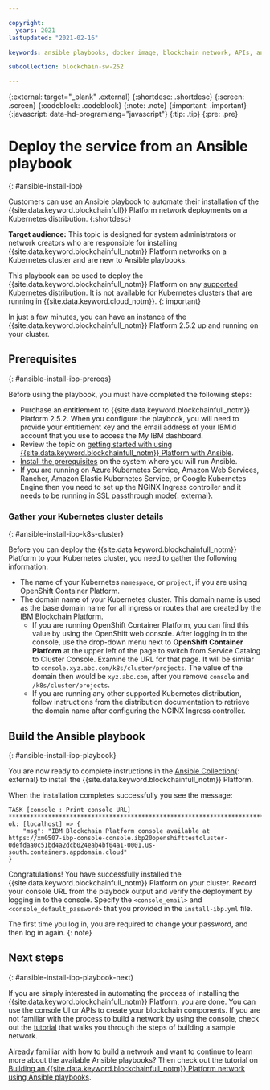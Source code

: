 ```yaml
---

copyright:
  years: 2021
lastupdated: "2021-02-16"

keywords: ansible playbooks, docker image, blockchain network, APIs, ansible galaxy

subcollection: blockchain-sw-252

---
```


{:external: target="_blank" .external}
{:shortdesc: .shortdesc}
{:screen: .screen}
{:codeblock: .codeblock}
{:note: .note}
{:important: .important}
{:javascript: data-hd-programlang="javascript"}
{:tip: .tip}
{:pre: .pre}




# Deploy the service from an Ansible playbook
{: #ansible-install-ibp}

Customers can use an Ansible playbook to automate their installation of the {{site.data.keyword.blockchainfull}} Platform network deployments on a Kubernetes distribution.
{:shortdesc}

**Target audience:** This topic is designed for system administrators or network creators who are responsible for installing {{site.data.keyword.blockchainfull_notm}} Platform networks on a Kubernetes cluster and are new to Ansible playbooks.

This playbook can be used to deploy the {{site.data.keyword.blockchainfull_notm}} Platform on any [supported Kubernetes distribution](/docs/blockchain-sw-252?topic=blockchain-sw-252-console-ocp-about#console-ocp-about-prerequisites). It is not available for Kubernetes clusters that are running in {{site.data.keyword.cloud_notm}}.
{: important}

In just a few minutes, you can have an instance of the {{site.data.keyword.blockchainfull_notm}} Platform 2.5.2 up and running on your cluster.

## Prerequisites
{: #ansible-install-ibp-prereqs}

Before using the playbook, you must have completed the following steps:
- Purchase an entitlement to {{site.data.keyword.blockchainfull_notm}} Platform 2.5.2. When you configure the playbook, you will need to provide your entitlement key and the email address of your IBMid account that you use to access the My IBM dashboard.
- Review the topic on [getting started with using {{site.data.keyword.blockchainfull_notm}} Platform with Ansible](/docs/blockchain-sw-252?topic=blockchain-sw-252-ansible#ansible-getting-started).
- [Install the prerequisites](https://ibm-blockchain.github.io/ansible-collection/installation.html#requirements) on the system where you will run Ansible.
- If you are running on Azure Kubernetes Service, Amazon Web Services, Rancher, Amazon Elastic Kubernetes Service, or Google Kubernetes Engine then you need to set up the NGINX Ingress controller and it needs to be running in [SSL passthrough mode](https://kubernetes.github.io/ingress-nginx/user-guide/tls/#ssl-passthrough){: external}.

### Gather your Kubernetes cluster details
{: #ansible-install-ibp-k8s-cluster}

Before you can deploy the {{site.data.keyword.blockchainfull_notm}} Platform to your Kubernetes cluster, you need to gather the following information:

- The name of your Kubernetes `namespace`, or `project`, if you are using OpenShift Container Platform.
- The domain name of your Kubernetes cluster. This domain name is used as the base domain name for all ingress or routes that are created by the IBM Blockchain Platform.
  - If you are running OpenShift Container Platform, you can find this value by using the OpenShift web console. After logging in to the console, use the drop-down menu next to **OpenShift Container Platform** at the upper left of the page to switch from Service Catalog to Cluster Console. Examine the URL for that page. It will be similar to `console.xyz.abc.com/k8s/cluster/projects`. The value of the domain then would be `xyz.abc.com`, after you remove `console` and `/k8s/cluster/projects`.
  - If you are running any other supported Kubernetes distribution, follow instructions from the distribution documentation to retrieve the domain name after configuring the NGINX Ingress controller.

## Build the Ansible playbook
{: #ansible-install-ibp-playbook}

You are now ready to complete instructions in the [Ansible Collection](https://ibm-blockchain.github.io/ansible-collection/tutorials/installing.html#installing-the-ibm-blockchain-platform){: external} to install the {{site.data.keyword.blockchainfull_notm}} Platform.

When the installation completes successfully you see the message:
```
TASK [console : Print console URL] *************************************************************************************************************************************
ok: [localhost] => {
    "msg": "IBM Blockchain Platform console available at https://xm0507-ibp-console-console.ibp20openshifttestcluster-0defdaa0c51bd4a2dcb024eab4bf04a1-0001.us-south.containers.appdomain.cloud"
}
```

Congratulations! You have successfully installed the {{site.data.keyword.blockchainfull_notm}} Platform on your cluster. Record your console URL from the playbook output and verify the deployment by logging in to the console. Specify the `<console_email>` and `<console_default_password>` that you provided in the `install-ibp.yml` file.

The first time you log in, you are required to change your password, and then log in again.
{: note}

## Next steps
{: #ansible-install-ibp-playbook-next}

If you are simply interested in automating the process of installing the {{site.data.keyword.blockchainfull_notm}} Platform, you are done. You can use the console UI or APIs to create your blockchain components. If you are not familiar with the process to build a network by using the console, check out the [tutorial](/docs/blockchain-sw-252?topic=blockchain-sw-252-ibp-console-build-network) that walks you through the steps of building a sample network.

Already familiar with how to build a network and want to continue to learn more about the available Ansible playbooks? Then check out the tutorial on [Building an {{site.data.keyword.blockchainfull_notm}} Platform network using Ansible playbooks](/docs/blockchain-sw-252?topic=blockchain-sw-252-ansible-build).



